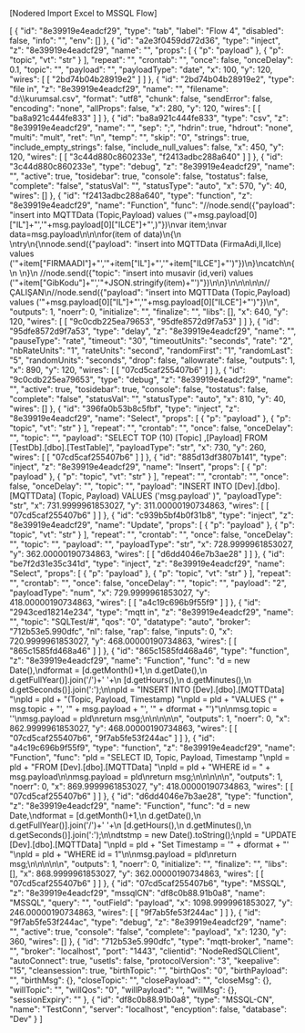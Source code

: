 
[Nodered Import Excel to MSSQL Flow]

<picture>
   
  <source media="(prefers-color-scheme: light)" srcset="https://drive.google.com/file/d/1nAnumk1dnomtJAp9jgEqePCwxA3COdRX/view?usp=sharing">
 
</picture>



[
    {
        "id": "8e39919e4eadcf29",
        "type": "tab",
        "label": "Flow 4",
        "disabled": false,
        "info": "",
        "env": []
    },
    {
        "id": "a2e3f0459dd72d36",
        "type": "inject",
        "z": "8e39919e4eadcf29",
        "name": "",
        "props": [
            {
                "p": "payload"
            },
            {
                "p": "topic",
                "vt": "str"
            }
        ],
        "repeat": "",
        "crontab": "",
        "once": false,
        "onceDelay": 0.1,
        "topic": "",
        "payload": "",
        "payloadType": "date",
        "x": 100,
        "y": 120,
        "wires": [
            [
                "2bd74b04b28919e2"
            ]
        ]
    },
    {
        "id": "2bd74b04b28919e2",
        "type": "file in",
        "z": "8e39919e4eadcf29",
        "name": "",
        "filename": "d:\\\\kurumsal.csv",
        "format": "utf8",
        "chunk": false,
        "sendError": false,
        "encoding": "none",
        "allProps": false,
        "x": 280,
        "y": 120,
        "wires": [
            [
                "ba8a921c444fe833"
            ]
        ]
    },
    {
        "id": "ba8a921c444fe833",
        "type": "csv",
        "z": "8e39919e4eadcf29",
        "name": "",
        "sep": ";",
        "hdrin": true,
        "hdrout": "none",
        "multi": "mult",
        "ret": "\\n",
        "temp": "",
        "skip": "0",
        "strings": true,
        "include_empty_strings": false,
        "include_null_values": false,
        "x": 450,
        "y": 120,
        "wires": [
            [
                "3c44d880c860233e",
                "f2413adbc288a640"
            ]
        ]
    },
    {
        "id": "3c44d880c860233e",
        "type": "debug",
        "z": "8e39919e4eadcf29",
        "name": "",
        "active": true,
        "tosidebar": true,
        "console": false,
        "tostatus": false,
        "complete": "false",
        "statusVal": "",
        "statusType": "auto",
        "x": 570,
        "y": 40,
        "wires": []
    },
    {
        "id": "f2413adbc288a640",
        "type": "function",
        "z": "8e39919e4eadcf29",
        "name": "Function",
        "func": "//node.send({\"payload\": \"insert into MQTTData (Topic,Payload) values ('\"+msg.payload[0][\"IL\"]+\"','\"+msg.payload[0][\"ILCE\"]+\"',)\"})\nvar item;\nvar data=msg.payload\n\n\nfor(item of data)\n{\n    \ntry\n{\nnode.send({\"payload\": \"insert into MQTTData (FirmaAdi,Il,Ilce) values ('\"+item[\"FIRMAADI\"]+\"','\"+item[\"IL\"]+\"','\"+item[\"ILCE\"]+\"')\"})\n}\ncatch\n{\n    \n}\n //node.send({\"topic\": \"insert into musavir (id,veri) values ('\"+item[\"GibKodu\"]+\"','\"+JSON.stringify(item)+\"')\"})\n\n}\n\n\n\n\n//ÇALIŞAN\n//node.send({\"payload\": \"insert into MQTTData (Topic,Payload) values ('\"+msg.payload[0][\"IL\"]+\"','\"+msg.payload[0][\"ILCE\"]+\"')\"})\n",
        "outputs": 1,
        "noerr": 0,
        "initialize": "",
        "finalize": "",
        "libs": [],
        "x": 640,
        "y": 120,
        "wires": [
            [
                "9c0cdb225ea79653",
                "95dfe8572d9f7a53"
            ]
        ]
    },
    {
        "id": "95dfe8572d9f7a53",
        "type": "delay",
        "z": "8e39919e4eadcf29",
        "name": "",
        "pauseType": "rate",
        "timeout": "30",
        "timeoutUnits": "seconds",
        "rate": "2",
        "nbRateUnits": "1",
        "rateUnits": "second",
        "randomFirst": "1",
        "randomLast": "5",
        "randomUnits": "seconds",
        "drop": false,
        "allowrate": false,
        "outputs": 1,
        "x": 890,
        "y": 120,
        "wires": [
            [
                "07cd5caf255407b6"
            ]
        ]
    },
    {
        "id": "9c0cdb225ea79653",
        "type": "debug",
        "z": "8e39919e4eadcf29",
        "name": "",
        "active": true,
        "tosidebar": true,
        "console": false,
        "tostatus": false,
        "complete": "false",
        "statusVal": "",
        "statusType": "auto",
        "x": 810,
        "y": 40,
        "wires": []
    },
    {
        "id": "396fa0b53b8c5fbf",
        "type": "inject",
        "z": "8e39919e4eadcf29",
        "name": "Select",
        "props": [
            {
                "p": "payload"
            },
            {
                "p": "topic",
                "vt": "str"
            }
        ],
        "repeat": "",
        "crontab": "",
        "once": false,
        "onceDelay": "",
        "topic": "",
        "payload": "SELECT TOP (10) [Topic]       ,[Payload]   FROM [TestDb].[dbo].[TestTable]",
        "payloadType": "str",
        "x": 730,
        "y": 260,
        "wires": [
            [
                "07cd5caf255407b6"
            ]
        ]
    },
    {
        "id": "885d13df3807b141",
        "type": "inject",
        "z": "8e39919e4eadcf29",
        "name": "Insert",
        "props": [
            {
                "p": "payload"
            },
            {
                "p": "topic",
                "vt": "str"
            }
        ],
        "repeat": "",
        "crontab": "",
        "once": false,
        "onceDelay": "",
        "topic": "",
        "payload": "INSERT INTO [Dev].[dbo].[MQTTData] (Topic, Payload) VALUES ('msg.payload' )",
        "payloadType": "str",
        "x": 731.9999961853027,
        "y": 311.00000190734863,
        "wires": [
            [
                "07cd5caf255407b6"
            ]
        ]
    },
    {
        "id": "c939b5bf4b0f31b8",
        "type": "inject",
        "z": "8e39919e4eadcf29",
        "name": "Update",
        "props": [
            {
                "p": "payload"
            },
            {
                "p": "topic",
                "vt": "str"
            }
        ],
        "repeat": "",
        "crontab": "",
        "once": false,
        "onceDelay": "",
        "topic": "",
        "payload": "",
        "payloadType": "str",
        "x": 728.9999961853027,
        "y": 362.00000190734863,
        "wires": [
            [
                "d6dd4046e7b3ae28"
            ]
        ]
    },
    {
        "id": "be7f2d31e35c341d",
        "type": "inject",
        "z": "8e39919e4eadcf29",
        "name": "Select",
        "props": [
            {
                "p": "payload"
            },
            {
                "p": "topic",
                "vt": "str"
            }
        ],
        "repeat": "",
        "crontab": "",
        "once": false,
        "onceDelay": "",
        "topic": "",
        "payload": "2",
        "payloadType": "num",
        "x": 729.9999961853027,
        "y": 418.00000190734863,
        "wires": [
            [
                "a4c19c696b9f55f9"
            ]
        ]
    },
    {
        "id": "2943ced18214e234",
        "type": "mqtt in",
        "z": "8e39919e4eadcf29",
        "name": "",
        "topic": "SQLTest/#",
        "qos": "0",
        "datatype": "auto",
        "broker": "712b53e5.990dfc",
        "nl": false,
        "rap": false,
        "inputs": 0,
        "x": 720.9999961853027,
        "y": 468.00000190734863,
        "wires": [
            [
                "865c1585fd468a46"
            ]
        ]
    },
    {
        "id": "865c1585fd468a46",
        "type": "function",
        "z": "8e39919e4eadcf29",
        "name": "Function",
        "func": "d = new Date(),\ndformat = [d.getMonth()+1,\n    d.getDate(),\n    d.getFullYear()].join('/')+' '+\n    [d.getHours(),\n    d.getMinutes(),\n    d.getSeconds()].join(':');\n\npld =       \"INSERT INTO [Dev].[dbo].[MQTTData] \"\npld = pld + \"(Topic, Payload, Timestamp) \"\npld = pld + \"VALUES ('\" + msg.topic + \"', '\" + msg.payload + \"', '\" + dformat + \"')\"\n\nmsg.topic = ''\nmsg.payload = pld\nreturn msg;\n\n\n\n\n",
        "outputs": 1,
        "noerr": 0,
        "x": 862.9999961853027,
        "y": 468.00000190734863,
        "wires": [
            [
                "07cd5caf255407b6",
                "9f7ab5fe53f244ac"
            ]
        ]
    },
    {
        "id": "a4c19c696b9f55f9",
        "type": "function",
        "z": "8e39919e4eadcf29",
        "name": "Function",
        "func": "pld =       \"SELECT ID, Topic, Payload, Timestamp \"\npld = pld + \"FROM [Dev].[dbo].[MQTTData] \"\npld = pld + \"WHERE id = \" + msg.payload\n\nmsg.payload = pld\nreturn msg;\n\n\n\n\n",
        "outputs": 1,
        "noerr": 0,
        "x": 869.9999961853027,
        "y": 418.00000190734863,
        "wires": [
            [
                "07cd5caf255407b6"
            ]
        ]
    },
    {
        "id": "d6dd4046e7b3ae28",
        "type": "function",
        "z": "8e39919e4eadcf29",
        "name": "Function",
        "func": "d = new Date,\ndformat = [d.getMonth()+1,\n    d.getDate(),\n    d.getFullYear()].join('/')+' '+\n    [d.getHours(),\n    d.getMinutes(),\n    d.getSeconds()].join(':');\n\ndtstmp = new Date().toString();\npld =       \"UPDATE [Dev].[dbo].[MQTTData] \"\npld = pld + \"Set Timestamp = '\" + dformat + \"' \"\npld = pld + \"WHERE id = 1\"\n\nmsg.payload = pld\nreturn msg;\n\n\n\n\n",
        "outputs": 1,
        "noerr": 0,
        "initialize": "",
        "finalize": "",
        "libs": [],
        "x": 868.9999961853027,
        "y": 362.00000190734863,
        "wires": [
            [
                "07cd5caf255407b6"
            ]
        ]
    },
    {
        "id": "07cd5caf255407b6",
        "type": "MSSQL",
        "z": "8e39919e4eadcf29",
        "mssqlCN": "df8c0b88.91b0a8",
        "name": "MSSQL",
        "query": "",
        "outField": "payload",
        "x": 1098.9999961853027,
        "y": 246.00000190734863,
        "wires": [
            [
                "9f7ab5fe53f244ac"
            ]
        ]
    },
    {
        "id": "9f7ab5fe53f244ac",
        "type": "debug",
        "z": "8e39919e4eadcf29",
        "name": "",
        "active": true,
        "console": "false",
        "complete": "payload",
        "x": 1230,
        "y": 360,
        "wires": []
    },
    {
        "id": "712b53e5.990dfc",
        "type": "mqtt-broker",
        "name": "",
        "broker": "localhost",
        "port": "1443",
        "clientid": "NodeRedSQLClient",
        "autoConnect": true,
        "usetls": false,
        "protocolVersion": "3",
        "keepalive": "15",
        "cleansession": true,
        "birthTopic": "",
        "birthQos": "0",
        "birthPayload": "",
        "birthMsg": {},
        "closeTopic": "",
        "closePayload": "",
        "closeMsg": {},
        "willTopic": "",
        "willQos": "0",
        "willPayload": "",
        "willMsg": {},
        "sessionExpiry": ""
    },
    {
        "id": "df8c0b88.91b0a8",
        "type": "MSSQL-CN",
        "name": "TestConn",
        "server": "localhost",
        "encyption": false,
        "database": "Dev"
    }
]